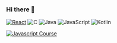 ### Hi there 👋
[![React](https://img.shields.io/badge/react-%2320232a.svg?style=for-the-badge&logo=react&logoColor=%2361DAFB)](/)
![C](https://img.shields.io/badge/c-%2300599C.svg?style=for-the-badge&logo=c&logoColor=white)
![Java](https://img.shields.io/badge/java-%23ED8B00.svg?style=for-the-badge&logo=java&logoColor=white)
![JavaScript](https://img.shields.io/badge/javascript-%23323330.svg?style=for-the-badge&logo=javascript&logoColor=%23F7DF1E)
![Kotlin](https://img.shields.io/badge/kotlin-%237F52FF.svg?style=for-the-badge&logo=kotlin&logoColor=white)

[![Javascript Course](https://img.shields.io/badge/github-%23121011.svg?style=for-the-badge&logo=github&logoColor=white)](https://github.com/saimhafeez/Jonas-Schmedtmann-Javascript-Course)
